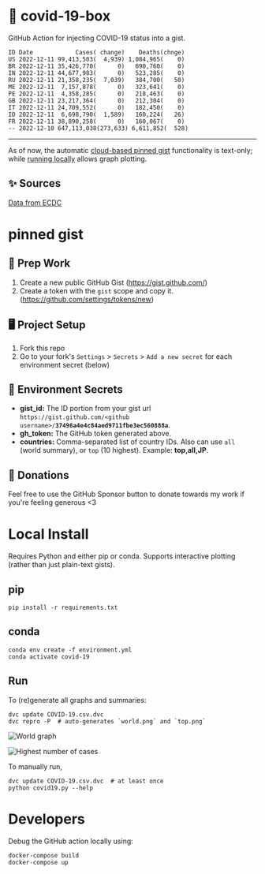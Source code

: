 # 🏥 covid-19-box

GitHub Action for injecting COVID-19 status into a gist.

```
ID Date            Cases( change)    Deaths(chnge)
US 2022-12-11 99,413,503(  4,939) 1,084,965(    0)
BR 2022-12-11 35,426,770(      0)   690,760(    0)
IN 2022-12-11 44,677,983(      0)   523,285(    0)
RU 2022-12-11 21,358,235(  7,039)   384,700(   50)
ME 2022-12-11  7,157,878(      0)   323,641(    0)
PE 2022-12-11  4,358,285(      0)   218,463(    0)
GB 2022-12-11 23,217,364(      0)   212,304(    0)
IT 2022-12-11 24,709,552(      0)   182,450(    0)
ID 2022-12-11  6,698,790(  1,589)   160,224(   26)
FR 2022-12-11 38,890,258(      0)   160,067(    0)
-- 2022-12-10 647,113,038(273,633) 6,611,852(  528)
```

---

As of now, the automatic [cloud-based pinned gist](#pinned-gist) functionality is text-only;
while [running locally](#local-install) allows graph plotting.

## ✨ Sources

[Data from ECDC](https://www.ecdc.europa.eu/en/publications-data/download-todays-data-geographic-distribution-covid-19-cases-worldwide)

# pinned gist

## 🎒 Prep Work
1. Create a new public GitHub Gist (https://gist.github.com/)
1. Create a token with the `gist` scope and copy it. (https://github.com/settings/tokens/new)

## 🖥 Project Setup
1. Fork this repo
1. Go to your fork's `Settings` > `Secrets` > `Add a new secret` for each environment secret (below)

## 🤫 Environment Secrets
- **gist_id:** The ID portion from your gist url `https://gist.github.com/<github username>/`**`37496a4e4c84aed9711fbe3ec560888a`**.
- **gh_token:** The GitHub token generated above.
- **countries:** Comma-separated list of country IDs. Also can use `all` (world summary), or `top` (10 highest). Example: **top,all,JP**.

## 💸 Donations

Feel free to use the GitHub Sponsor button to donate towards my work if you're feeling generous <3

# Local Install

Requires Python and either pip or conda. Supports interactive plotting (rather than just plain-text gists).

## pip

```
pip install -r requirements.txt
```

## conda

```
conda env create -f environment.yml
conda activate covid-19
```

## Run

To (re)generate all graphs and summaries:

```
dvc update COVID-19.csv.dvc
dvc repro -P  # auto-generates `world.png` and `top.png`
```

![World graph](world.png)

![Highest number of cases](top.png)

To manually run,

```
dvc update COVID-19.csv.dvc  # at least once
python covid19.py --help
```

# Developers

Debug the GitHub action locally using:

```
docker-compose build
docker-compose up
```
